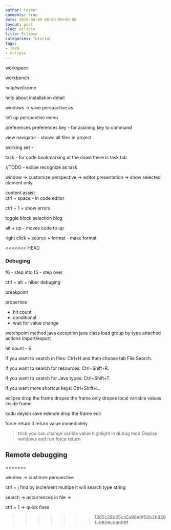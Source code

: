 ```yaml
---
author: teymur
comments: true
date: 2019-04-09 00:00:00+00:00
layout: post
slug: eclipse
title: Eclipse
categories: Tutorial
tags:
- java
- eclipse
---
```


workspace 

workbench

help/wellcome

help about installation detail


windows -> save perspactive as

left up perspective menu



preferences 
preferences key - for assining key to command

view navigator -  shows all files in project 

working set - 

task - for code bookmarking 
at the down there is task tab


//TODO -  eclipe recognize as task


window -> customize perspective -> editor presentation ->  show selected element only

content assist   
ctrl + space - in code editor


ctrl + 1 = show errors 

toggle block selection blog


alt + up - moves code to up

right click + source + format -  make format 

<<<<<<< HEAD
### Debuging

f6 - step into
f5 - step over

ctrl + alt  = hiber debuging


breakpoint 

properties
* hit count
* conditional
* wait for value change

watchpoint
method
java exception
java class load
group by type
attached actions
import/export


hit count - S


If you want to search in files: Ctrl+H and then choose tab File Search.

If you want to search for resources: Ctrl+Shift+R.

If you want to search for Java types: Ctrl+Shift+T.

If you want more shortcut keys: Ctrl+Shift+L.


eclipse drop the frame 
dropes the frame only dropes local variable values inside frame

kodu deyish save edende drop the frame edir


force return 
it return value immediately 
> trick you can change varible value highlight in dubug mod Display windows and run force return  


## Remote debugging

=======

window -> custimze persoective

ctrl + j find by increment multipe it will search type string

search -> accurrences in file -> 

ctrl + 1  -> quick fixes
>>>>>>> 1365c28b05ca5a98e0f50b2b8291c9808cb66991
